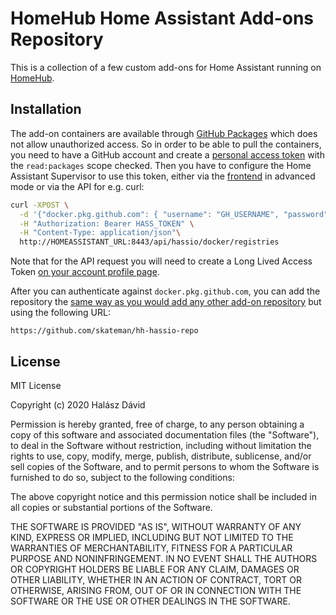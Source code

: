 # HomeHub Home Assistant Add-ons Repository

This is a collection of a few custom add-ons for Home Assistant running on [HomeHub](https://www.reddit.com/r/raspberry_pi/comments/hvss03/i_designed_and_built_a_home_automation_hub_with/).

## Installation
The add-on containers are available through [GitHub Packages](https://github.com/features/packages) which does not allow unauthorized access. So in order to be able to pull the containers, you need to have a GitHub account and create a [personal access token](https://docs.github.com/en/free-pro-team@latest/github/authenticating-to-github/creating-a-personal-access-token) with the `read:packages` scope checked. Then you have to configure the Home Assistant Supervisor to use this token, either via the [frontend](https://www.home-assistant.io/blog/2020/10/21/supervisor-249/#private-container-registries) in advanced mode or via the API for e.g. curl:

```bash
curl -XPOST \
  -d '{"docker.pkg.github.com": { "username": "GH_USERNAME", "password": "GH_TOKEN" }}' \
  -H "Authorization: Bearer HASS_TOKEN" \
  -H "Content-Type: application/json"\
  http://HOMEASSISTANT_URL:8443/api/hassio/docker/registries

```
Note that for the API request you will need to create a Long Lived Access Token [on your account profile page](https://www.home-assistant.io/docs/authentication/#your-account-profile).

After you can authenticate against `docker.pkg.github.com`, you can add the repository the [same way as you would add any other add-on repository](https://www.home-assistant.io/hassio/installing_third_party_addons/) but using the following URL:
```
https://github.com/skateman/hh-hassio-repo
```

## License
MIT License

Copyright (c) 2020 Halász Dávid

Permission is hereby granted, free of charge, to any person obtaining a copy of this software and associated documentation files (the "Software"), to deal in the Software without restriction, including without limitation the rights to use, copy, modify, merge, publish, distribute, sublicense, and/or sell copies of the Software, and to permit persons to whom the Software is furnished to do so, subject to the following conditions:

The above copyright notice and this permission notice shall be included in all copies or substantial portions of the Software.

THE SOFTWARE IS PROVIDED "AS IS", WITHOUT WARRANTY OF ANY KIND, EXPRESS OR IMPLIED, INCLUDING BUT NOT LIMITED TO THE WARRANTIES OF MERCHANTABILITY, FITNESS FOR A PARTICULAR PURPOSE AND NONINFRINGEMENT. IN NO EVENT SHALL THE AUTHORS OR COPYRIGHT HOLDERS BE LIABLE FOR ANY CLAIM, DAMAGES OR OTHER LIABILITY, WHETHER IN AN ACTION OF CONTRACT, TORT OR OTHERWISE, ARISING FROM, OUT OF OR IN CONNECTION WITH THE SOFTWARE OR THE USE OR OTHER DEALINGS IN THE SOFTWARE.
